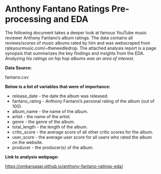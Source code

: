 # Anthony Fantano Ratings Pre-processing and EDA

The following document takes a deeper look at famous YouTube music reviewer Anthony Fantano’s album ratings. The data contains all reviews/scores of music albums rated by him and was webscraped from rateyourmusic.com/~theneedledrop. The attached analysis report is a page synopsis that summarizes the key findings and insights from the EDA.  _Analyzing his ratings on hip hop albums was an area of interest._

__Data Source:__

fantano.csv

__Below is a list of variables that were of importance:__

+ release_date - the date the album was released.
+ fantano_rating - Anthony Fantano’s personal rating of the album (out of 100).
+ album_name - the name of the album.
+ artist - the name of the artist.
+ genre - the genre of the album.
+ total_length - the length of the album.
+ critic_score - the average score of all other critic scores for the album.
+ user_score - the average user score for all users who rated the album on the website.
+ producer - the producer(s) of the album.

__Link to analysis webpage:__

https://omkarsagar.github.io/anthony-fantano-ratings-eda/

